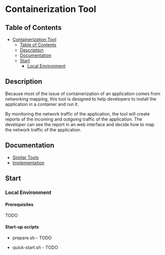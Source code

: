 # Containerization Tool

## Table of Contents

- [Containerization Tool](#containerization-tool)
  - [Table of Contents](#table-of-contents)
  - [Description](#description)
  - [Documentation](#documentation)
  - [Start](#start)
    - [Local Environment](#local-environment)


## Description

Because most of the issue of containerization of an application comes from networking mapping, 
this tool is designed to help developers to install the application in a container and run it.

By monitoring the network traffic of the application, the tool will create reports of the incoming and outgoing traffic of the application.
The developer can see the report in an web interface and decide how to map the network traffic of the application.


## Documentation

* [Similar Tools](analysis/similar-tools.md)
* [Implementation](analysis/implementation.md)


## Start

### Local Environment

#### Prerequisites

TODO

#### Start-up scripts

* prepare.sh - TODO

 
* quick-start.sh - TODO




